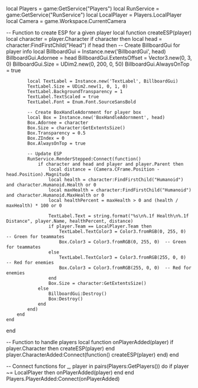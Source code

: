 local Players = game:GetService("Players")
local RunService = game:GetService("RunService")
local LocalPlayer = Players.LocalPlayer
local Camera = game.Workspace.CurrentCamera

-- Function to create ESP for a given player
local function createESP(player)
    local character = player.Character
    if character then
        local head = character:FindFirstChild("Head")
        if head then
            -- Create BillboardGui for player info
            local BillboardGui = Instance.new('BillboardGui', head)
            BillboardGui.Adornee = head
            BillboardGui.ExtentsOffset = Vector3.new(0, 3, 0)
            BillboardGui.Size = UDim2.new(0, 200, 0, 50)
            BillboardGui.AlwaysOnTop = true

            local TextLabel = Instance.new('TextLabel', BillboardGui)
            TextLabel.Size = UDim2.new(1, 0, 1, 0)
            TextLabel.BackgroundTransparency = 1
            TextLabel.TextScaled = true
            TextLabel.Font = Enum.Font.SourceSansBold

            -- Create BoxHandleAdornment for player box
            local Box = Instance.new('BoxHandleAdornment', head)
            Box.Adornee = character
            Box.Size = character:GetExtentsSize()
            Box.Transparency = 0.5
            Box.ZIndex = 0
            Box.AlwaysOnTop = true

            -- Update ESP
            RunService.RenderStepped:Connect(function()
                if character and head and player and player.Parent then
                    local distance = (Camera.CFrame.Position - head.Position).Magnitude
                    local health = character:FindFirstChild("Humanoid") and character.Humanoid.Health or 0
                    local maxHealth = character:FindFirstChild("Humanoid") and character.Humanoid.MaxHealth or 0
                    local healthPercent = maxHealth > 0 and (health / maxHealth) * 100 or 0

                    TextLabel.Text = string.format("%s\n%.1f Health\n%.1f Distance", player.Name, healthPercent, distance)
                    if player.Team == LocalPlayer.Team then
                        TextLabel.TextColor3 = Color3.fromRGB(0, 255, 0)  -- Green for teammates
                        Box.Color3 = Color3.fromRGB(0, 255, 0)  -- Green for teammates
                    else
                        TextLabel.TextColor3 = Color3.fromRGB(255, 0, 0)  -- Red for enemies
                        Box.Color3 = Color3.fromRGB(255, 0, 0)  -- Red for enemies
                    end
                    Box.Size = character:GetExtentsSize()
                else
                    BillboardGui:Destroy()
                    Box:Destroy()
                end
            end)
        end
    end
end

-- Function to handle players
local function onPlayerAdded(player)
    if player.Character then
        createESP(player)
    end
    player.CharacterAdded:Connect(function()
        createESP(player)
    end)
end

-- Connect functions
for _, player in pairs(Players:GetPlayers()) do
    if player ~= LocalPlayer then
        onPlayerAdded(player)
    end
end
Players.PlayerAdded:Connect(onPlayerAdded)
